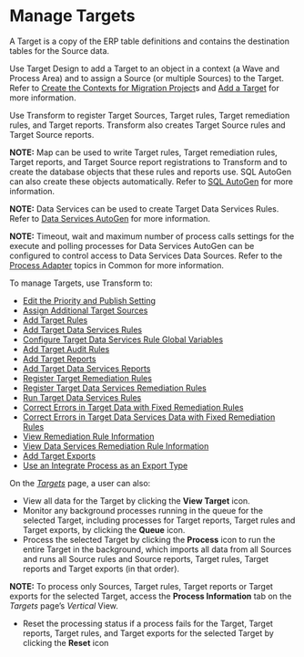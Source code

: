 # Manage Targets

A Target is a copy of the ERP table definitions and contains the
destination tables for the Source data.

Use Target Design to add a Target to an object in a context (a Wave and
Process Area) and to assign a Source (or multiple Sources) to the
Target. Refer to [Create the Contexts for Migration
Project](../../Console/Use_Cases/Create_Contexts_for_Migration_Projects.htm)s
and [Add a
Target](../../Design/Use_Cases/Add_a_Target_in_Target_Design.htm) for
more information.

Use Transform to register Target Sources, Target rules, Target
remediation rules, and Target reports. Transform also creates Target
Source rules and Target Source reports.

**NOTE:** Map can be used to write Target rules, Target remediation
rules, Target reports, and Target Source report registrations to
Transform and to create the database objects that these rules and
reports use. SQL AutoGen can also create these objects automatically.
Refer to [SQL AutoGen](../../SQL_AutoGen/SQL_Automation.htm) for more
information.

<span style="font-weight: bold;">NOTE:</span> Data Services can be used
to create Target Data Services Rules. Refer to [Data Services
AutoGen](../../Data_Services_AutoGen/Data_Services_Automation.htm) for
more information.

**NOTE:** Timeout, wait and maximum number of process calls settings for
the execute and polling processes for Data Services AutoGen can be
configured to control access to Data Services Data Sources. Refer to the
[Process
Adapter](../../../Platform/Common/Page_Desc/Process_Adapter.htm) topics
in Common for more information.

To manage Targets, use Transform to:

  - [Edit the Priority and Publish
    Setting](Edit_the_Priority_and_Publish_Setting.htm)
  - [Assign Additional Target
    Sources](Assign_Additional_Target_Sources.htm)
  - [Add Target Rules](Add_Target_Rules.htm)
  - [Add Target Data Services Rules](Add_Target_DS_Rules.htm)
  - [Configure Target Data Services Rule Global
    Variables](Configure_Target_DS_Rule_Global_Var.htm)
  - [Add Target Audit Rules](Add_Target_Audit_Rules.htm)
  - [Add Target Reports](Add_Target_Reports.htm)
  - [Add Target Data Services Reports](Add_Target_DS_Rpts.htm)
  - [Register Target Remediation
    Rules](Register_Target_Remediation_Rules.htm)
  - [Register Target Data Services Remediation
    Rules](Register_Target_DS_Remediation_Rules.htm)
  - [Run Target Data Services Rules](Run_Target_Data_Services_Rules.htm)
  - [Correct Errors in Target Data with Fixed Remediation
    Rules](Correct_Errors_in_Target_Data_With_Fixed.htm)
  - [Correct Errors in Target Data Services Data with Fixed Remediation
    Rules](Correct_Errors_in_Target_DS_Data_With_Fixed.htm)
  - [View Remediation Rule
    Information](View_Remediation_Rule_Information.htm)
  - [View Data Services Remediation Rule
    Information](View_DS_Remediation_Rule_Information.htm)
  - [Add Target Exports](Add_Target_Exports.htm)
  - [Use an Integrate Process as an Export
    Type](Use_an_Integrate_Process_as_an_Export_Type.htm)

On the *[Targets](../Page_Desc/Targets_H.htm)* page, a user can also:

  - View all data for the Target by clicking the **View Target** icon.
  - Monitor any background processes running in the queue for the
    selected Target, including processes for Target reports, Target
    rules and Target exports, by clicking the **Queue** icon.
  - Process the selected Target by clicking the **Process** icon to run
    the entire Target in the background, which imports all data from all
    Sources and runs all Source rules and Source reports, Target rules,
    Target reports and Target exports (in that order).

**NOTE:** To process only Sources, Target rules, Target reports or
Target exports for the selected Target, access the **Process
Information** tab on the *Targets* page’s *Vertical* View.

  - Reset the processing status if a process fails for the Target,
    Target reports, Target rules, and Target exports for the selected
    Target by clicking the **Reset** icon

